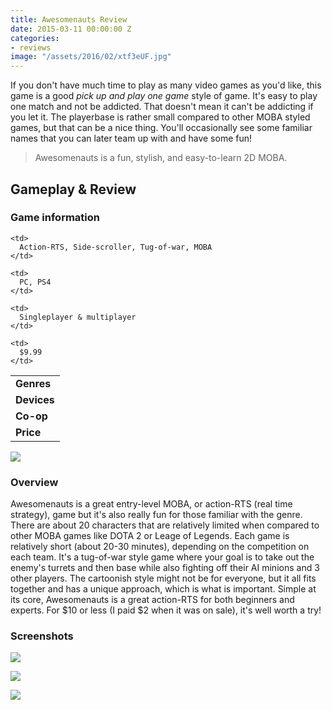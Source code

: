 ```yaml
---
title: Awesomenauts Review
date: 2015-03-11 00:00:00 Z
categories:
- reviews
image: "/assets/2016/02/xtf3eUF.jpg"
---
```


If you don't have much time to play as many video games as you'd like, this game is a good _pick up and play one game_ style of game. It's easy to play one match and not be addicted. That doesn't mean it can't be addicting if you let it. The playerbase is rather small compared to other MOBA styled games, but that can be a nice thing. You'll occasionally see some familiar names that you can later team up with and have some fun!

> Awesomenauts is a fun, stylish, and easy-to-learn 2D MOBA.

## Gameplay & Review

### Game information

<table class="striped">
  <tr>
    <td>
      <b>Genres</b>
    </td>
    
    <td>
      Action-RTS, Side-scroller, Tug-of-war, MOBA
    </td>
  </tr>
  
  <tr>
    <td>
      <b>Devices</b>
    </td>
    
    <td>
      PC, PS4
    </td>
  </tr>
  
  <tr>
    <td>
      <b>Co-op</b>
    </td>
    
    <td>
      Singleplayer & multiplayer
    </td>
  </tr>
  
  <tr>
    <td>
      <b>Price</b>
    </td>
    
    <td>
      $9.99
    </td>
  </tr>
</table>

![](https://i.imgur.com/T3KJI68.jpg)

### Overview

Awesomenauts is a great entry-level MOBA, or action-RTS (real time strategy), game but it's also really fun for those familiar with the genre. There are about 20 characters that are relatively limited when compared to other MOBA games like DOTA 2 or Leage of Legends. Each game is relatively short (about 20-30 minutes), depending on the competition on each team. It's a tug-of-war style game where your goal is to take out the enemy's turrets and then base while also fighting off their AI minions and 3 other players. The cartoonish style might not be for everyone, but it all fits together and has a unique approach, which is what is important. Simple at its core, Awesomenauts is a great action-RTS for both beginners and experts. For $10 or less (I paid $2 when it was on sale), it's well worth a try!

### Screenshots

![](https://i.imgur.com/KD0axQD.jpg)
  
![](https://i.imgur.com/Fsz8yMz.jpg)
  
![](https://i.imgur.com/FmPhZMS.jpg)